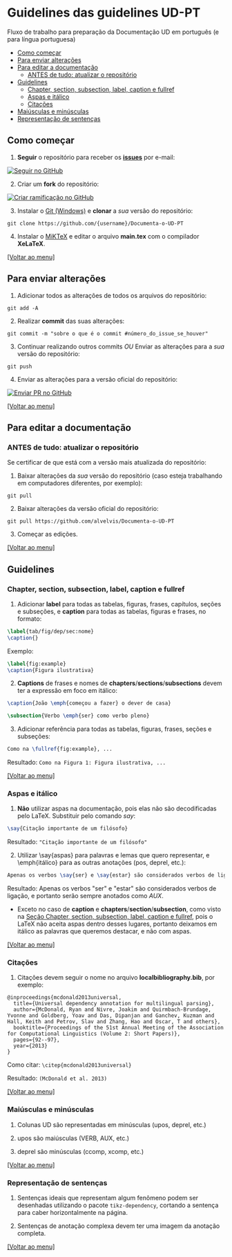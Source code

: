 # Guidelines das guidelines UD-PT

Fluxo de trabalho para preparação da Documentação UD em português (e para língua portuguesa)

* [Como começar](#como-começar)
* [Para enviar alterações](#para-enviar-alterações)
* [Para editar a documentação](#para-editar-a-documentação)
    * [ANTES de tudo: atualizar o repositório](#antes-de-tudo-atualizar-o-repositório)
* [Guidelines](#guidelines)
    * [Chapter, section, subsection, label, caption e fullref](#chapter-section-subsection-label-caption-e-fullref)
    * [Aspas e itálico](#aspas-e-itálico)
    * [Citações](#citações)
* [Maiúsculas e minúsculas](#maiúsculas-e-minúsculas)
* [Representação de sentenças](#representação-de-sentenças)


## Como começar

1) **Seguir** o repositório para receber os [**issues**](https://github.com/alvelvis/Documenta-o-UD-PT/issues) por e-mail:

[![Seguir no GitHub](https://img.shields.io/github/watchers/alvelvis/Documenta-o-UD-PT.svg?style=social)](https://github.com/alvelvis/Documenta-o-UD-PT/watchers)

2) Criar um **fork** do repositório:

[![Criar ramificação no GitHub](https://img.shields.io/github/forks/alvelvis/Documenta-o-UD-PT.svg?style=social)](https://github.com/alvelvis/Documenta-o-UD-PT/fork)

3) Instalar o [Git (Windows)](https://git-scm.com/downloads) e **clonar** a *sua* versão do repositório:

```
git clone https://github.com/{username}/Documenta-o-UD-PT
```

4) Instalar o [MiKTeX](https://miktex.org/download) e editar o arquivo **main.tex** com o compilador **XeLaTeX**.

[[Voltar ao menu]](#guidelines-das-guidelines-ud-pt)

## Para enviar alterações

1) Adicionar todos as alterações de todos os arquivos do repositório:

```
git add -A
```

2) Realizar **commit** das suas alterações:

```
git commit -m "sobre o que é o commit #número_do_issue_se_houver"
```

3) Continuar realizando outros commits *OU* Enviar as alterações para a *sua* versão do repositório:

```
git push
```

4) Enviar as alterações para a versão oficial do repositório:

[![Enviar PR no GitHub](https://img.shields.io/github/issues-pr/alvelvis/Documenta-o-UD-PT.svg?style=social)](https://github.com/alvelvis/Documenta-o-UD-PT/pulls)

[[Voltar ao menu]](#guidelines-das-guidelines-ud-pt)

## Para editar a documentação

### ANTES de tudo: atualizar o repositório

Se certificar de que está com a versão mais atualizada do repositório:

1) Baixar alterações da *sua* versão do repositório (caso esteja trabalhando em computadores diferentes, por exemplo):

```
git pull
```

2) Baixar alterações da versão oficial do repositório:

```
git pull https://github.com/alvelvis/Documenta-o-UD-PT
```

3) Começar as edições.

[[Voltar ao menu]](#guidelines-das-guidelines-ud-pt)

## Guidelines

### Chapter, section, subsection, label, caption e fullref

1) Adicionar **label** para todas as tabelas, figuras, frases, capítulos, seções e subseções, e **caption** para todas as tabelas, figuras e frases, no formato:

```LaTeX
\label{tab/fig/dep/sec:nome}
\caption{}
```

Exemplo:

```LaTeX
\label{fig:example}
\caption{Figura ilustrativa}
```

2) **Captions** de frases e nomes de **chapters**/**sections**/**subsections** devem ter a expressão em foco em itálico:

```LaTeX
\caption{João \emph{começou a fazer} o dever de casa}
```

```LaTeX
\subsection{Verbo \emph{ser} como verbo pleno}
```

3) Adicionar referência para todas as tabelas, figuras, frases, seções e subseções:

```LaTeX
Como na \fullref{fig:example}, ...
```

Resultado: `Como na Figura 1: Figura ilustrativa, ...`

[[Voltar ao menu]](#guidelines-das-guidelines-ud-pt)

### Aspas e itálico

1) **Não** utilizar aspas na documentação, pois elas não são decodificadas pelo LaTeX. Substituir pelo comando *say*:

```LaTeX
\say{Citação importante de um filósofo}
```

Resultado: `"Citação importante de um filósofo"`

2) Utilizar \say{aspas} para palavras e lemas que quero representar, e \emph{itálico} para as outras anotações (pos, deprel, etc.):

```LaTeX
Apenas os verbos \say{ser} e \say{estar} são considerados verbos de ligação, e portanto serão sempre anotados como \emph{AUX}.
```

Resultado: Apenas os verbos "ser" e "estar" são considerados verbos de ligação, e portanto serão sempre anotados como *AUX*.

- Exceto no caso de **caption** e **chapters**/**section**/**subsection**, como visto na [Seção Chapter, section, subsection, label, caption e fullref](#chapter-section-subsection-label-caption-e-fullref), pois o LaTeX não aceita aspas dentro desses lugares, portanto deixamos em itálico as palavras que queremos destacar, e não com aspas.

[[Voltar ao menu]](#guidelines-das-guidelines-ud-pt)

### Citações

1) Citações devem seguir o nome no arquivo **localbibliography.bib**, por exemplo:

```
@inproceedings{mcdonald2013universal,
  title={Universal dependency annotation for multilingual parsing},
  author={McDonald, Ryan and Nivre, Joakim and Quirmbach-Brundage, Yvonne and Goldberg, Yoav and Das, Dipanjan and Ganchev, Kuzman and Hall, Keith and Petrov, Slav and Zhang, Hao and Oscar, T and others},
  booktitle={Proceedings of the 51st Annual Meeting of the Association for Computational Linguistics (Volume 2: Short Papers)},
  pages={92--97},
  year={2013}
}
```

Como citar: `\citep{mcdonald2013universal}`

Resultado: `(McDonald et al. 2013)`

[[Voltar ao menu]](#guidelines-das-guidelines-ud-pt)

### Maiúsculas e minúsculas

1) Colunas UD são representadas em minúsculas (upos, deprel, etc.)

2) upos são maiúsculas (VERB, AUX, etc.)

3) deprel são minúsculas (ccomp, xcomp, etc.)

[[Voltar ao menu]](#guidelines-das-guidelines-ud-pt)

### Representação de sentenças

1) Sentenças ideais que representam algum fenômeno podem ser desenhadas utilizando o pacote `tikz-dependency`, cortando a sentença para caber horizontalmente na página.

2) Sentenças de anotação complexa devem ter uma imagem da anotação completa.

[[Voltar ao menu]](#guidelines-das-guidelines-ud-pt)